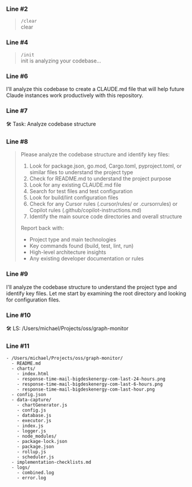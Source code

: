 ### Line #2

> `/clear`\
> clear

### Line #4

> `/init`\
> init is analyzing your codebase…

### Line #6

I'll analyze this codebase to create a CLAUDE.md file that will help future Claude instances work productively with this repository.

### Line #7

🛠️ Task: Analyze codebase structure

### Line #8

> Please analyze the codebase structure and identify key files:
> 1. Look for package.json, go.mod, Cargo.toml, pyproject.toml, or similar files to understand the project type
> 2. Check for README.md to understand the project purpose
> 3. Look for any existing CLAUDE.md file
> 4. Search for test files and test configuration
> 5. Look for build/lint configuration files
> 6. Check for any Cursor rules (.cursor/rules/ or .cursorrules) or Copilot rules (.github/copilot-instructions.md)
> 7. Identify the main source code directories and overall structure
> 
> Report back with:
> - Project type and main technologies
> - Key commands found (build, test, lint, run)
> - High-level architecture insights
> - Any existing developer documentation or rules

### Line #9

I'll analyze the codebase structure to understand the project type and identify key files. Let me start by examining the root directory and looking for configuration files.

### Line #10

🛠️ LS: /Users/michael/Projects/oss/graph-monitor

### Line #11

```
- /Users/michael/Projects/oss/graph-monitor/
  - README.md
  - charts/
    - index.html
    - response-time-mail-bigdeskenergy-com-last-24-hours.png
    - response-time-mail-bigdeskenergy-com-last-6-hours.png
    - response-time-mail-bigdeskenergy-com-last-hour.png
  - config.json
  - data-capture/
    - chartGenerator.js
    - config.js
    - database.js
    - executor.js
    - index.js
    - logger.js
    - node_modules/
    - package-lock.json
    - package.json
    - rollup.js
    - scheduler.js
  - implementation-checklists.md
  - logs/
    - combined.log
    - error.log